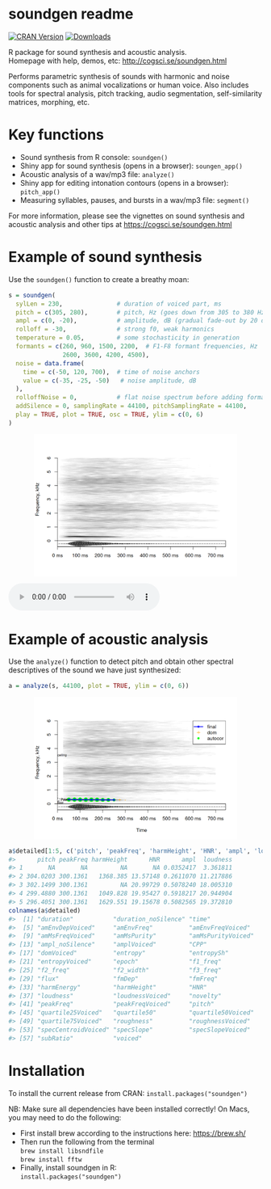 soundgen readme
================

<!-- README.md is generated from README.Rmd. Please edit that file -->

[![CRAN
Version](http://www.r-pkg.org/badges/version/soundgen)](https://cran.r-project.org/package=soundgen)
[![Downloads](http://cranlogs.r-pkg.org/badges/soundgen)](https://CRAN.R-project.org/package=soundgen)

R package for sound synthesis and acoustic analysis.  
Homepage with help, demos, etc: <http://cogsci.se/soundgen.html>

Performs parametric synthesis of sounds with harmonic and noise
components such as animal vocalizations or human voice. Also includes
tools for spectral analysis, pitch tracking, audio segmentation,
self-similarity matrices, morphing, etc.

# Key functions

- Sound synthesis from R console: `soundgen()`
- Shiny app for sound synthesis (opens in a browser): `soungen_app()`
- Acoustic analysis of a wav/mp3 file: `analyze()`
- Shiny app for editing intonation contours (opens in a browser):
  `pitch_app()`
- Measuring syllables, pauses, and bursts in a wav/mp3 file: `segment()`

For more information, please see the vignettes on sound synthesis and
acoustic analysis and other tips at
<a href="https://cogsci.se/soundgen.html">https://cogsci.se/soundgen.html</a>

# Example of sound synthesis

Use the `soundgen()` function to create a breathy moan:

``` r
s = soundgen(
  sylLen = 230,               # duration of voiced part, ms
  pitch = c(305, 280),        # pitch, Hz (goes down from 305 to 380 Hz)
  ampl = c(0, -20),           # amplitude, dB (gradual fade-out by 20 dB)
  rolloff = -30,              # strong f0, weak harmonics
  temperature = 0.05,         # some stochasticity in generation
  formants = c(260, 960, 1500, 2200,  # F1-F8 formant frequencies, Hz
               2600, 3600, 4200, 4500),
  noise = data.frame(
    time = c(-50, 120, 700),  # time of noise anchors
    value = c(-35, -25, -50)   # noise amplitude, dB
  ),
  rolloffNoise = 0,           # flat noise spectrum before adding formants
  addSilence = 0, samplingRate = 44100, pitchSamplingRate = 44100,
  play = TRUE, plot = TRUE, osc = TRUE, ylim = c(0, 6)
)
```

<img src="man/figures/README-synthsesis-1.png" width="80%" style="display: block; margin: auto;" />

<p>

<audio controls style = "display: block">

<source src="man/figures/s.mp3" type="audio/mp3">

</audio>

</p>

# Example of acoustic analysis

Use the `analyze()` function to detect pitch and obtain other spectral
descriptives of the sound we have just synthesized:

``` r
a = analyze(s, 44100, plot = TRUE, ylim = c(0, 6))
```

<img src="man/figures/README-analysis-1.png" width="80%" style="display: block; margin: auto;" />

``` r
a$detailed[1:5, c('pitch', 'peakFreq', 'harmHeight', 'HNR', 'ampl', 'loudness')]
#>      pitch peakFreq harmHeight      HNR      ampl  loudness
#> 1       NA       NA         NA       NA 0.0352417  3.361811
#> 2 304.0203 300.1361   1368.385 13.57148 0.2611070 11.217886
#> 3 302.1499 300.1361         NA 20.99729 0.5078240 18.005310
#> 4 299.4880 300.1361   1049.828 19.95427 0.5918217 20.944904
#> 5 296.4051 300.1361   1629.551 19.15678 0.5082565 19.372810
colnames(a$detailed)
#>  [1] "duration"           "duration_noSilence" "time"               "amEnvDep"          
#>  [5] "amEnvDepVoiced"     "amEnvFreq"          "amEnvFreqVoiced"    "amMsFreq"          
#>  [9] "amMsFreqVoiced"     "amMsPurity"         "amMsPurityVoiced"   "ampl"              
#> [13] "ampl_noSilence"     "amplVoiced"         "CPP"                "dom"               
#> [17] "domVoiced"          "entropy"            "entropySh"          "entropyShVoiced"   
#> [21] "entropyVoiced"      "epoch"              "f1_freq"            "f1_width"          
#> [25] "f2_freq"            "f2_width"           "f3_freq"            "f3_width"          
#> [29] "flux"               "fmDep"              "fmFreq"             "fmPurity"          
#> [33] "harmEnergy"         "harmHeight"         "HNR"                "HNRVoiced"         
#> [37] "loudness"           "loudnessVoiced"     "novelty"            "noveltyVoiced"     
#> [41] "peakFreq"           "peakFreqVoiced"     "pitch"              "quartile25"        
#> [45] "quartile25Voiced"   "quartile50"         "quartile50Voiced"   "quartile75"        
#> [49] "quartile75Voiced"   "roughness"          "roughnessVoiced"    "specCentroid"      
#> [53] "specCentroidVoiced" "specSlope"          "specSlopeVoiced"    "subDep"            
#> [57] "subRatio"           "voiced"
```

# Installation

To install the current release from CRAN: `install.packages("soundgen")`

NB: Make sure all dependencies have been installed correctly! On Macs,
you may need to do the following:

- First install brew according to the instructions here:
  <https://brew.sh/>
- Then run the following from the terminal  
  `brew install libsndfile`  
  `brew install fftw`
- Finally, install soundgen in R:  
  `install.packages("soundgen")`
